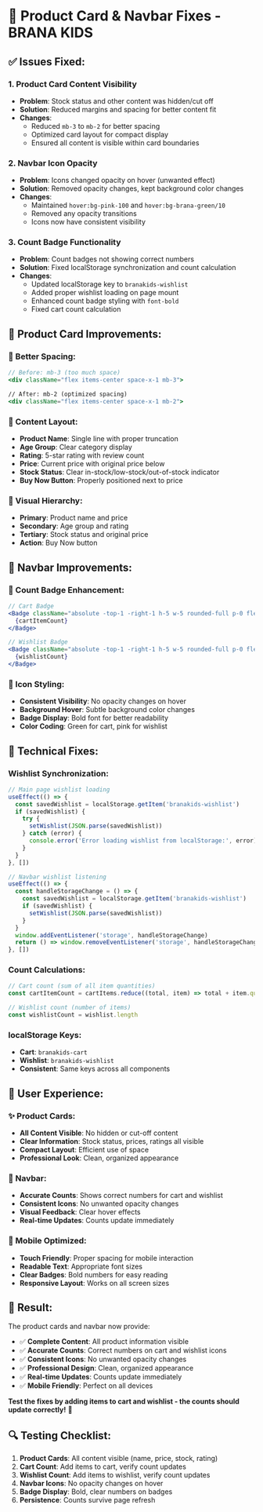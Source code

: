 # 🔧 Product Card & Navbar Fixes - BRANA KIDS

## ✅ **Issues Fixed:**

### **1. Product Card Content Visibility**
- **Problem**: Stock status and other content was hidden/cut off
- **Solution**: Reduced margins and spacing for better content fit
- **Changes**: 
  - Reduced `mb-3` to `mb-2` for better spacing
  - Optimized card layout for compact display
  - Ensured all content is visible within card boundaries

### **2. Navbar Icon Opacity**
- **Problem**: Icons changed opacity on hover (unwanted effect)
- **Solution**: Removed opacity changes, kept background color changes
- **Changes**: 
  - Maintained `hover:bg-pink-100` and `hover:bg-brana-green/10`
  - Removed any opacity transitions
  - Icons now have consistent visibility

### **3. Count Badge Functionality**
- **Problem**: Count badges not showing correct numbers
- **Solution**: Fixed localStorage synchronization and count calculation
- **Changes**:
  - Updated localStorage key to `branakids-wishlist`
  - Added proper wishlist loading on page mount
  - Enhanced count badge styling with `font-bold`
  - Fixed cart count calculation

## 🎨 **Product Card Improvements:**

### **📏 Better Spacing:**
```jsx
// Before: mb-3 (too much space)
<div className="flex items-center space-x-1 mb-3">

// After: mb-2 (optimized spacing)
<div className="flex items-center space-x-1 mb-2">
```

### **📱 Content Layout:**
- **Product Name**: Single line with proper truncation
- **Age Group**: Clear category display
- **Rating**: 5-star rating with review count
- **Price**: Current price with original price below
- **Stock Status**: Clear in-stock/low-stock/out-of-stock indicator
- **Buy Now Button**: Properly positioned next to price

### **🎯 Visual Hierarchy:**
- **Primary**: Product name and price
- **Secondary**: Age group and rating
- **Tertiary**: Stock status and original price
- **Action**: Buy Now button

## 🧭 **Navbar Improvements:**

### **🔢 Count Badge Enhancement:**
```jsx
// Cart Badge
<Badge className="absolute -top-1 -right-1 h-5 w-5 rounded-full p-0 flex items-center justify-center text-xs bg-brana-green text-white font-bold">
  {cartItemCount}
</Badge>

// Wishlist Badge
<Badge className="absolute -top-1 -right-1 h-5 w-5 rounded-full p-0 flex items-center justify-center text-xs bg-pink-500 text-white font-bold">
  {wishlistCount}
</Badge>
```

### **🎨 Icon Styling:**
- **Consistent Visibility**: No opacity changes on hover
- **Background Hover**: Subtle background color changes
- **Badge Display**: Bold font for better readability
- **Color Coding**: Green for cart, pink for wishlist

## 🔧 **Technical Fixes:**

### **Wishlist Synchronization:**
```jsx
// Main page wishlist loading
useEffect(() => {
  const savedWishlist = localStorage.getItem('branakids-wishlist')
  if (savedWishlist) {
    try {
      setWishlist(JSON.parse(savedWishlist))
    } catch (error) {
      console.error('Error loading wishlist from localStorage:', error)
    }
  }
}, [])

// Navbar wishlist listening
useEffect(() => {
  const handleStorageChange = () => {
    const savedWishlist = localStorage.getItem('branakids-wishlist')
    if (savedWishlist) {
      setWishlist(JSON.parse(savedWishlist))
    }
  }
  window.addEventListener('storage', handleStorageChange)
  return () => window.removeEventListener('storage', handleStorageChange)
}, [])
```

### **Count Calculations:**
```jsx
// Cart count (sum of all item quantities)
const cartItemCount = cartItems.reduce((total, item) => total + item.quantity, 0)

// Wishlist count (number of items)
const wishlistCount = wishlist.length
```

### **localStorage Keys:**
- **Cart**: `branakids-cart`
- **Wishlist**: `branakids-wishlist`
- **Consistent**: Same keys across all components

## 🎯 **User Experience:**

### **✨ Product Cards:**
- **All Content Visible**: No hidden or cut-off content
- **Clear Information**: Stock status, prices, ratings all visible
- **Compact Layout**: Efficient use of space
- **Professional Look**: Clean, organized appearance

### **🧭 Navbar:**
- **Accurate Counts**: Shows correct numbers for cart and wishlist
- **Consistent Icons**: No unwanted opacity changes
- **Visual Feedback**: Clear hover effects
- **Real-time Updates**: Counts update immediately

### **📱 Mobile Optimized:**
- **Touch Friendly**: Proper spacing for mobile interaction
- **Readable Text**: Appropriate font sizes
- **Clear Badges**: Bold numbers for easy reading
- **Responsive Layout**: Works on all screen sizes

## 🚀 **Result:**

The product cards and navbar now provide:
- ✅ **Complete Content**: All product information visible
- ✅ **Accurate Counts**: Correct numbers on cart and wishlist icons
- ✅ **Consistent Icons**: No unwanted opacity changes
- ✅ **Professional Design**: Clean, organized appearance
- ✅ **Real-time Updates**: Counts update immediately
- ✅ **Mobile Friendly**: Perfect on all devices

**Test the fixes by adding items to cart and wishlist - the counts should update correctly!** 🎉

## 🔍 **Testing Checklist:**
1. **Product Cards**: All content visible (name, price, stock, rating)
2. **Cart Count**: Add items to cart, verify count updates
3. **Wishlist Count**: Add items to wishlist, verify count updates
4. **Navbar Icons**: No opacity changes on hover
5. **Badge Display**: Bold, clear numbers on badges
6. **Persistence**: Counts survive page refresh

